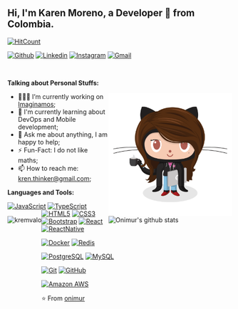 <!-- Your title -->
## Hi, I'm Karen Moreno, a Developer 🚀 from Colombia.


<!-- Your hits or visitors
site: http://hits.dwyl.com or https://visitor-badge.glitch.me
Both apis are in trouble due to the number of requests, if you know any other to register visitors, great
-->

[![HitCount](http://hits.dwyl.com/kremvalo/kremvalo/kremvalo.svg)](http://hits.dwyl.com/kremvalo/kremvalo/kremvalo)

<!-- Your badges
You can use the website to generate badges: https://shields.io/
-->
[![Github](https://img.shields.io/badge/-Github-000?style=flat&logo=Github&logoColor=white)](https://github.com/kremvalo)
[![Linkedin](https://img.shields.io/badge/-LinkedIn-blue?style=flat&logo=Linkedin&logoColor=white)](https://www.linkedin.com/in/karen-moreno-arevalo-447a8962/)
[![Instagram](https://img.shields.io/badge/-Instagram-c13584?style=flat&labelColor=c13584&logo=instagram&logoColor=white)](https://www.instagram.com/kremvalo/)
[![Gmail](https://img.shields.io/badge/-Gmail-c14438?style=flat&logo=Gmail&logoColor=white)](mailto:kren.thinker@gmail.com)

&nbsp;

<!-- Talking about you -->
**Talking about Personal Stuffs:**

<!-- Any image aligned to the right. Beware the width -->
<img width="55%" align="right" alt="Github" src="https://github.com/DeepaPrasanna/DeepaPrasanna/blob/master/images/femalecodertocat.png" />

- 👨🏽‍💻 I’m currently working on [Imaginamos](https://github.com/imaginamos);
- 🌱 I'm currently learning about DevOps and Mobile development; 
- 💬 Ask me about anything, I am happy to help;
- ⚡️ Fun-Fact: I do not like maths;
- 📫 How to reach me: kren.thinker@gmail.com;

**Languages and Tools:** 

<!-- Your github readme stats
You can use this api: https://github.com/anuraghazra/github-readme-stats
-->
<p>
  <a href="https://github.com/onimur/handle-path-oz">
    <img width="55%" align="right" alt="Onimur's github stats" src="https://github-readme-stats.vercel.app/api?username=kremvalo&show_icons=true&hide_border=true"/>
    <img
    align="left"
    height="270em"
    alt="kremvalo"
    src="https://github-readme-stats.vercel.app/api/top-langs/?username=kremvalo&theme=buefy&title_color=3081EC&icon_color=FFA500&text_color=000000&bg_color=FFFFFF&hide_border=true"
  />
  </a>
  <!-- Your languages and tools. Be careful with the alignment. 
  You can use this sites to get logos: https://www.vectorlogo.zone or https://simpleicons.org/
  -->
 
</p>

[![JavaScript](https://img.shields.io/badge/-JavaScript-black?style=flat-square&logo=javascript&link=https://github.com/LuizCarlosAbbott/)](https://github.com/LuizCarlosAbbott/)
[![TypeScript](https://img.shields.io/badge/-TypeScript-007ACC?style=flat-square&logo=typescript&link=https://github.com/LuizCarlosAbbott/)](https://github.com/LuizCarlosAbbott/)
[![HTML5](https://img.shields.io/badge/-HTML5-E34F26?style=flat-square&logo=html5&logoColor=white&link=https://github.com/LuizCarlosAbbott/)](https://github.com/LuizCarlosAbbott/)
[![CSS3](https://img.shields.io/badge/-CSS3-1572B6?style=flat-square&logo=css3&link=https://github.com/LuizCarlosAbbott/)](https://github.com/LuizCarlosAbbott/)
[![Bootstrap](https://img.shields.io/badge/-Bootstrap-563D7C?style=flat-square&logo=bootstrap&link=https://github.com/LuizCarlosAbbott/)](https://github.com/LuizCarlosAbbott/)
[![React](https://img.shields.io/badge/-React-black?style=flat-square&logo=react&link=https://github.com/LuizCarlosAbbott/)](https://github.com/LuizCarlosAbbott/)
[![ReactNative](https://img.shields.io/badge/-React-black?style=flat-square&logo=react&link=https://reactnative.dev/)](https://reactnative.dev/)

[![Docker](https://img.shields.io/badge/-Docker-black?style=flat-square&logo=docker&link=https://github.com/LuizCarlosAbbott/)](https://github.com/LuizCarlosAbbott/)
[![Redis](https://img.shields.io/badge/-Redis-black?style=flat-square&logo=Redis&link=https://github.com/LuizCarlosAbbott/)](https://github.com/LuizCarlosAbbott/)

[![PostgreSQL](https://img.shields.io/badge/-PostgreSQL-336791?style=flat-square&logo=postgresql&link=https://github.com/LuizCarlosAbbott/)](https://github.com/LuizCarlosAbbott/)
[![MySQL](https://img.shields.io/badge/-MySQL-black?style=flat-square&logo=mysql&link=https://www.mysql.com/)](https://www.mysql.com/)

[![Git](https://img.shields.io/badge/-Git-black?style=flat-square&logo=git&link=https://git-scm.com/)](https://git-scm.com/)
[![GitHub](https://img.shields.io/badge/-GitHub-181717?style=flat-square&logo=github&link=https://github.com/)](https://github.com/)

[![Amazon AWS](https://img.shields.io/badge/Amazon%20AWS-232F3E?style=flat-square&logo=amazon-aws&link=https://aws.amazon.com/es/)](https://aws.amazon.com/es/)

<!-- This readme was created by Murillo Comino - https://github.com/onimur -->
⭐️ From [onimur](https://github.com/onimur)
